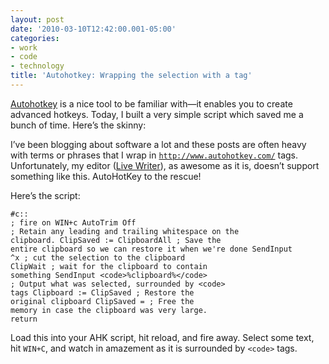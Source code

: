 ```yaml
---
layout: post
date: '2010-03-10T12:42:00.001-05:00'
categories:
- work
- code
- technology
title: 'Autohotkey: Wrapping the selection with a tag'
---
```



[Autohotkey](http://www.autohotkey.com/) is a nice tool to be familiar with—it enables you to create advanced hotkeys. Today, I built a very simple script which saved me a bunch of time. Here’s the skinny:

I’ve been blogging about software a lot and these posts are often heavy with terms or phrases that I wrap in <code>http://www.autohotkey.com/</code> tags. Unfortunately, my editor ([Live Writer](http://download.live.com/writer)), as awesome as it is, doesn’t support something like this. AutoHotKey to the rescue!

Here’s the script:  <pre><code class="csharpcode">#c::                       <span class="rem">; fire on WIN+c</span>
AutoTrim Off               <span class="rem">; Retain any leading and trailing whitespace on the clipboard.</span>
ClipSaved := ClipboardAll  <span class="rem">; Save the entire clipboard so we can restore it when we're done</span>
SendInput ^x               <span class="rem">; cut the selection to the clipboard</span>
ClipWait                   <span class="rem">; wait for the clipboard to contain something</span>
SendInput &lt;code&gt;%clipboard%&lt;/code&gt; <span class="rem">; Output what was selected, surrounded by &lt;code&gt; tags</span>
Clipboard := ClipSaved     <span class="rem">; Restore the original clipboard</span>
ClipSaved =                <span class="rem">; Free the memory in case the clipboard was very large.</span>
return</code></pre>


Load this into your AHK script, hit reload, and fire away. Select some text, hit <code>WIN+C</code>, and watch in amazement as it is surrounded by <code>&lt;code&gt;</code> tags.